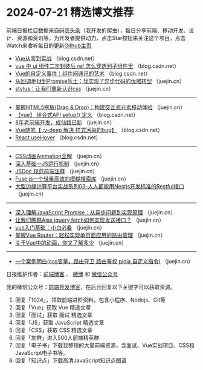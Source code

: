 # 2024-07-21 精选博文推荐

前端日报栏目数据来自[码农头条](http://toutiao.qdkfweb.cn/)（我开发的爬虫），每日分享前端、移动开发、设计、资源和资讯等，为开发者提供动力，点击Star按钮来关注这个项目，点击Watch来收听每日的更新[Github主页](https://github.com/kujian/frontendDaily)
* [Vue从零到实战](https://blog.csdn.net/m0_74948742/article/details/140533137) （blog.csdn.net）
* [vue 中 ui 组件二次封装后 ref 怎么穿透到子组件里](https://blog.csdn.net/weixin_64684095/article/details/140562284) （blog.csdn.net）
* [Vue的自定义事件：组件间通讯的艺术](https://blog.csdn.net/weixin_37954941/article/details/140569974) （blog.csdn.net）
* [从回调地狱到Promise乐土：我实现了异步代码的优雅转型](https://juejin.cn/post/7393293636685774884) （juejin.cn）
* [stylus：让我们重新认识css](https://juejin.cn/post/7393293636652023827) （juejin.cn）

***
* [掌握HTML5拖放(Drag &amp; Drop)：构建交互式元素移动体验](https://juejin.cn/post/7392535991972167731) （juejin.cn）
* [【vue】 组合式API setup() 定义](https://blog.csdn.net/2301_80277620/article/details/140576004) （blog.csdn.net）
* [8年老前端开发，成仙路已断](https://juejin.cn/post/7393312386348138530) （juejin.cn）
* [Vue随笔【::v-deep 解决 样式污染的bug】](https://blog.csdn.net/weixin_61791370/article/details/140544913) （blog.csdn.net）
* [React useHover](https://blog.csdn.net/DSFJKSADF/article/details/140561176) （blog.csdn.net）

***
* [CSS动画Animation全解](https://juejin.cn/post/7393209265571872831) （juejin.cn）
* [深入基础—JS运行机制](https://juejin.cn/post/7392782029254574120) （juejin.cn）
* [JSDoc 规范前端注释](https://juejin.cn/post/7392115478561423387) （juejin.cn）
* [Fuse.js一个轻量高效的模糊搜索库](https://juejin.cn/post/7393172686115569705) （juejin.cn）
* [大型边缘计算平台实战系列03-人人都能用Nestjs开发标准的Restful接口](https://juejin.cn/post/7392606582486188086) （juejin.cn）

***
* [深入理解JavaScript Promise：从异步问题到实现原理](https://juejin.cn/post/7392898777056346153) （juejin.cn）
* [让我们瞧瞧Ajax,jquery,fetch如何实现发送接口？](https://juejin.cn/post/7392898777056362537) （juejin.cn）
* [vue入门基础：小白必看](https://juejin.cn/post/7392791237617549321) （juejin.cn）
* [掌握Vue Router：轻松实现单页面应用的路由管理](https://juejin.cn/post/7393311009685291027) （juejin.cn）
* [关于Vue中的动画，你又了解多少](https://juejin.cn/post/7392527298380316724) （juejin.cn）

***
* [一个案例明白(css变量，路由守卫,路由鉴权,pinia,自定义指令)](https://juejin.cn/post/7393307982652194854) （juejin.cn）

日报维护作者：[前端博客](https://qdkfweb.cn/) 、 [微博](http://weibo.com/kujian) 和 [微信公众号](https://open.weixin.qq.com/qr/code?username=caibaojian_com)

我的微信公众号：[前端开发博客](https://open.weixin.qq.com/qr/code?username=caibaojian_com)，在后台回复以下关键字可以获取资源。

1. 回复「1024」，领取前端进阶资料，包含小程序、Nodejs、Git等
2. 回复「Vue」获取 Vue 精选文章
3. 回复「面试」获取 面试 精选文章
4. 回复「JS」获取 JavaScript 精选文章
5. 回复「CSS」获取 CSS 精选文章
6. 回复「加群」进入500人前端精英群
7. 回复「电子书」下载我整理的大量前端资源，含面试、Vue实战项目、CSS和JavaScript电子书等。
8. 回复「知识点」下载高清JavaScript知识点图谱
